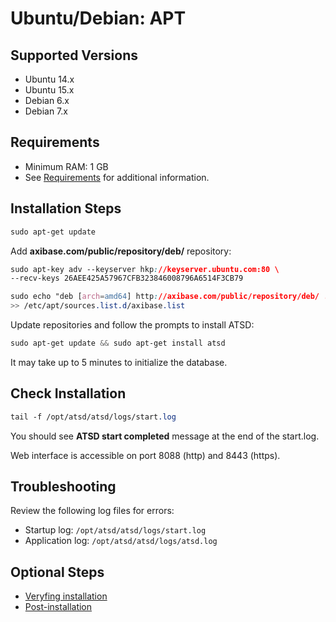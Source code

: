 # Ubuntu/Debian: APT

## Supported Versions

- Ubuntu 14.x
- Ubuntu 15.x
- Debian 6.x
- Debian 7.x

## Requirements

- Minimum RAM: 1 GB 
- See [Requirements](../administration/requirements.md "ATSD Requirements") for additional information.

## Installation Steps

```css
sudo apt-get update
```

Add **axibase.com/public/repository/deb/** repository:

```css
sudo apt-key adv --keyserver hkp://keyserver.ubuntu.com:80 \
--recv-keys 26AEE425A57967CFB323846008796A6514F3CB79                             
```

```css
sudo echo "deb [arch=amd64] http://axibase.com/public/repository/deb/ ./" \
>> /etc/apt/sources.list.d/axibase.list
```

Update repositories and follow the prompts to install ATSD:

```css
sudo apt-get update && sudo apt-get install atsd                       
```

It may take up to 5 minutes to initialize the database.

## Check Installation

```css
tail -f /opt/atsd/atsd/logs/start.log                                   
```

You should see **ATSD start completed** message at the end of the start.log.

Web interface is accessible on port 8088 (http) and 8443 (https).

## Troubleshooting

Review the following log files for errors:

* Startup log: `/opt/atsd/atsd/logs/start.log`
* Application log: `/opt/atsd/atsd/logs/atsd.log`

## Optional Steps

* [Veryfing installation](veryfing-installation.md)
* [Post-installation](post-installation.md)
